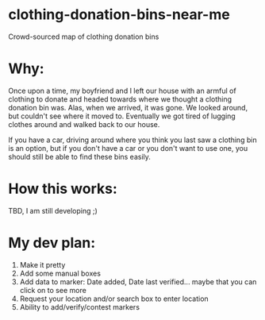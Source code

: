 # clothing-donation-bins-near-me
Crowd-sourced map of clothing donation bins

# Why:

Once upon a time, my boyfriend and I left our house with an armful of clothing to donate and headed towards where we thought a clothing donation bin was. Alas, when we arrived, it was gone. We looked around, but couldn't see where it moved to. Eventually we got tired of lugging clothes around and walked back to our house. 

If you have a car, driving around where you think you last saw a clothing bin is an option, but if you don't have a car or you don't want to use one, you should still be able to find these bins easily. 

# How this works:

TBD, I am still developing ;)

# My dev plan:

1) Make it pretty 
2) Add some manual boxes
3) Add data to marker: Date added, Date last verified... maybe that you can click on to see more
4) Request your location and/or search box to enter location
5) Ability to add/verify/contest markers

